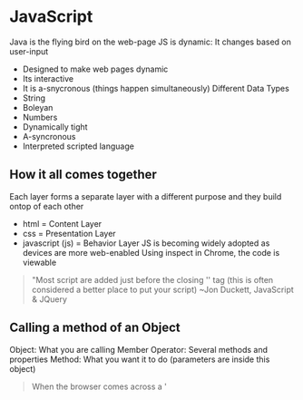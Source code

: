 # JavaScript
Java is the flying bird on the web-page
JS is dynamic: It changes based on user-input
- Designed to make web pages dynamic
- Its interactive
- It is a-snycronous (things happen simultaneously)
Different Data Types
- String
- Boleyan
- Numbers
- Dynamically tight
- A-syncronous
- Interpreted scripted language
## How it all comes together
Each layer forms a separate layer with a different purpose and they build ontop of each other
- html = Content Layer
- css = Presentation Layer
- javascript (js) = Behavior Layer
JS is becoming widely adopted as devices are more web-enabled
Using inspect in Chrome, the code is viewable
> "Most script are added just before the closing '</body>' tag (this is often considered a better place to put your script) ~Jon Duckett, JavaScript & JQuery
## Calling a method of an Object
Object: What you are calling
Member Operator: Several methods and properties
Method: What you want it to do (parameters are inside this object)
> When the browser comes across a '<script>' element, it stops to load the script and then checks to see if it needs to do anything
## Comments
Call out what your code does, makes the code easier to read and understand and can help others who read your code
- Use '/*' 
## Variable
> A script will have to temporarily store the bits of information it needs to do its job. It can store this data in **variables** Jon Duckett, JavaScript & JQuery, pg 58
Specify the variables (e.g. *length x width*)
1. Remember the value for *width*
1. Remember the value for *height*
1. Multiply the *width* by *height* to get the *area*
1. Return the result to the user
## Declare a Variable
Variable Keyword: 'var' Example of a keyword
Variable Name: 'quantity' Example of a name
Assignment operator: It says that you are going to assign a value to the variable
## Data Types
- Numeric Data: Handles numbers
    - No commas and can use negative numbers
- String Data: 
    - Consists of letters and other characters
    - Frequently used to add new content to a page, can contain html markup
- Boolean Data: Can have one of two values: true or false
    - Boolean data is very helpful
    - Helps determine which part of script should run\
## Rules for Naming Variables
1. Name must begin with a letter, dollar sign or an understand, cannot start with a number
1. Name can contain letters, numbers, dollar sign or underscore
    1. You must not use a dash (-) or period (.)
1. Cannot use keywords or reserved words; they tell the interpreter to do something
    1. var is a keyword used to declare a variable
1. All variables are case sensitive
1. Use a name that describes the type of information store
    1. 'firstName' might be used to store an individuals first name
1. Variable name is more than one word, use a capital letter for the first letter of each word *after* the **first word**


